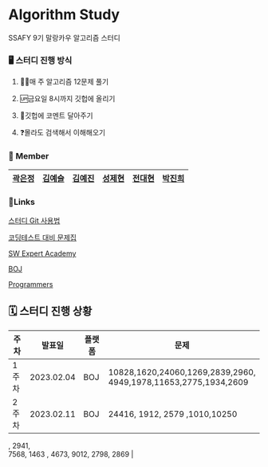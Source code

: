 # Algorithm Study

SSAFY 9기 말랑카우 알고리즘 스터디

### 🖥️ 스터디 진행 방식

1. 🧑‍💻매 주 알고리즘 12문제 풀기

2. 🆙금요일 8시까지 깃헙에 올리기

3. 💬깃헙에 코멘트 달아주기

4. ❓몰라도 검색해서 이해해오기

### 👀 Member

| [곽은정](https://github.com/eunjng5474) | [김예슬](https://github.com/yeseul0722) | [김예진](https://github.com/yelunar) | [성제현](https://github.com/protofu) | [전대현](https://github.com/gitDaeHyun) | [박진희](https://github.com/sokurii) |
| ------------------------------------ | ------------------------------------ | --------------------------------- | --------------------------------- | ------------------------------------ | --------------------------------- |

### 🔗Links

[스터디 Git 사용법](https://github.com/yeseul0722/Study/blob/master/Git%EA%B8%B0%EB%B3%B8%EC%82%AC%EC%9A%A9%EB%B2%95.md)

[코딩테스트 대비 문제집](https://github.com/tony9402/baekjoon)

[SW Expert Academy](https://swexpertacademy.com/main/main.do)

[BOJ](https://www.acmicpc.net/)

[Programmers](https://school.programmers.co.kr/learn/challenges?tab=all_challenges)

## 🗓️ 스터디 진행 상황

| 주차  | 발표일        | 플랫폼 | 문제                                                                             |
| --- | ---------- | --- | ------------------------------------------------------------------------------ |
| 1주차 | 2023.02.04 | BOJ | 10828,1620,24060,1269,2839,2960,<br/>4949,1978,11653,2775,1934,2609            |
| 2주차 | 2023.02.11 | BOJ | 24416, 1912, 2579 ,1010,10250
, 2941,
<br/>7568, 1463 , 4673, 9012, 2798, 2869 |
